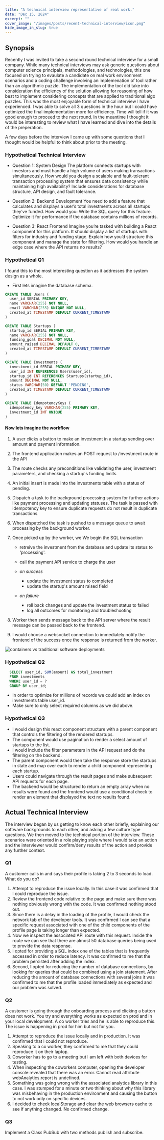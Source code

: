 ```yaml
---
title: "A technical interview representative of real work."
date: "Dec 15, 2024"
excerpt: ""
cover_image: "/images/posts/recent-technical-interview/icon.png"
hide_image_in_slug: true
---
```


## Synopsis

Recently I was invited to take a second round technical interview for a small company. While many technical interviews may ask generic questions about computer science principals, methodologies, and technologies, this one focused on trying to evaulate a candidate on real work environment scenarios and a coding challenge involving an implemenation of tool rather than an algorithmic puzzle. The implementation of the tool did take into consideration the efficiency of the solution allowing for reasoning of how best to implement considering concepts that are applied to traditional algo puzzles. This was the most enjoyable form of technical interview I have experienced. I was able to solve all 3 questions in the hour but I could have optimized the final implementation more for efficiency. Time will tell if it was good enough to proceed to the next round. In the meantime I thought it would be interesting to review what I have learned and dive into the details of the preperation.

A few days before the interview I came up with some questions that I thought would be helpful to think about prior to the meeting.

### Hypothetical Technical Interview

- Question 1: System Design
  The platform connects startups with investors and must handle a high volume of users making transactions simultaneously. How would you design a scalable and fault-tolerant transaction processing system that ensures data consistency while maintaining high availability? Include considerations for database structure, API design, and fault tolerance.

- Question 2: Backend Development
  You need to add a feature that calculates and displays a user’s total investments across all startups they’ve funded. How would you: Write the SQL query for this feature. Optimize it for performance if the database contains millions of records.

- Question 3: React Frontend
  Imagine you’re tasked with building a React component for this platform. It should display a list of startups with filters for industry and funding stage. Explain how you’d structure this component and manage the state for filtering. How would you handle an edge case where the API returns no results?

### Hypothetical Q1

I found this to the most interesting question as it addresses the system design as a whole.

- First lets imagine the database schema.

```sql
CREATE TABLE Users (
  user_id SERIAL PRIMARY KEY,
  name VARCHAR(255) NOT NULL,
  email VARCHAR(255) UNIQUE NOT NULL,
  created_at TIMESTAMP DEFAULT CURRENT_TIMESTAMP
)

CREATE TABLE Startups (
  startup_id SERIAL PRIMARY KEY,
  name VARCHAR(255) NOT NULL,
  funding_goal DECIMAL NOT NULL,
  amount_raised DECIMAL DEFAULT 0,
  created_at TIMESTAMP DEFAULT CURRENT_TIMESTAMP
)

CREATE TABLE Investments (
  investment_id SERIAL PRIMARY KEY,
  user_id INT REFERENCES Users(user_id),
  startup_id INT REFERENCES Startups(startup_id),
  amount DECIMAL NOT NULL,
  status VARCHAR(50) DEFAULT 'PENDING',
  created_at TIMESTAMP DEFAULT CURRENT_TIMESTAMP
)

CREATE TABLE IdempotencyKeys (
  idempotency_key VARCHAR(255) PRIMARY KEY,
  investment_id INT UNIQUE
)

```

#### Now lets imagine the workflow

1. A user clicks a button to make an investment in a startup sending over amount and payment information.
2. The frontend application makes an POST request to /investment route in the API
3. The route checks any preconditions like validating the user, investment parameters, and checking a startup's funding limits.
4. An initial insert is made into the investments table with a status of pending.
5. Dispatch a task to the background processing system for further actions like payment processing and updating statuses. The task is passed with idempotency key to ensure duplicate requests do not result in duplicate transactions.
6. When dispatched the task is pushed to a message queue to await processing by the background worker.
7. Once picked up by the worker, we We begin the SQL transaction

   - retreive the investment from the database and update its status to 'processing'.
   - call the payment API service to charge the user
   - _on success_

     - update the investment status to completed
     - update the startup's amount raised field

   - _on failure_
     - roll back changes and update the investment status to failed
     - log all outcomes for monitoring and troubleshooting

8. Worker then sends message back to the API server where the result message can be passed back to the frontend.
9. I would choose a websocket connection to immediately notify the frontend of the success once the response is returned from the worker.

<img src="/images/posts/recent-technical-interview/system-design.png" alt="containers vs traditional software deployments" title="containers vs traditional software deployments"  />

### Hypothetical Q2

```sql
  SELECT user_id, SUM(amount) AS total_investment
  FROM investments
  WHERE user_id = ?
  GROUP BY user_id;
```

- In order to optimize for millions of records we could add an index on investments table user_id.
- Make sure to only select required columns as we did above.

### Hypothetical Q3

- I would design this react component structure with a parent component that controls the filtering of the rendered startups.
- The component would use pagination to render a select amount of startups to the list.
- I would include the filter parameters in the API request and do the filtering on the backend.
- The parent component would then take the response store the startups in state and map over each to render a child component representing each startup.
- Users could navigate through the result pages and make subsequent API requests for each page.
- The backend would be structured to return an empty array when no results were found and the frontend would use a conditional check to render an element that displayed the text no results found.

## Actual Technical Interview

The interview began by us getting to know each other briefly, explaining our software backgrounds to each other, and asking a few culture type questions. We then moved to the technical portion of the interview. These scenarios were oriented in a role playing style where I would take an action and the interviewer would confirm/deny results of the action and provide any further context.

### Q1

A customer calls in and says their profile is taking 2 to 3 seconds to load. What do you do?

1. Attempt to reproduce the issue locally. In this case it was confirmed that I could reproduce the issue.
2. Review the frontend code relative to the page and make sure there was nothing obviously wrong with the code. It was confirmed nothing stood out.
3. Since there is a delay in the loading of the profile, I would check the network tab of the developer tools. It was confirmed I can see that a specific request associated with one of the child components of the profile page is taking longer than expected.
4. Now we inspect the associated API route with this request. Inside the route we can see that there are almost 50 database queries being used to provide the data response.
5. I opted for providing a SQL index one of the tables that is frequently accessed in order to reduce latency. It was confirmed to me that the problem persisted after adding the index.
6. Second, I opted for reducing the number of database connections, by looking for queries that could be combined using a join statement. After reducing the amount of database connections with several joins it was confirmed to me that the profile loaded immediately as expected and our problem was solved.

### Q2

A customer is going through the onboarding process and clicking a button does not work. You try and everything works as expected on prod and in your local development. A co worker tries and he is able to reproduce this. The issue is happening in prod for him but not for you.

1. Attempt to reproduce the issue locally and in production. It was confirmed that I could not reproduce.
2. Speaking to a co worker, they confirmed to me that they could reproduce it on their laptop.
3. Coworker has to go to a meeting but I am left with both devices for testing.
4. When inspecting the coworkers computer, opening the developer console revealed that there was an error. Cannot read attribute webAnalytics.report is undefined.
5. Something was going wrong with the associated analytics library in this case. I was stumped for a minute or two thinking about why this library was misbehaving in the production environment and causing the button to not work only on specific devices.
6. I decided to check localStorage and clear the web browsers cache to see if anything changed. No confirmed change.

### Q3

Implement a Class PubSub with two methods publish and subscribe.
